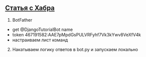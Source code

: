 ## [Cтатья с Хабра](https://habrahabr.ru/post/350648/)

1. BotFather
- get @DjangoTutorialBot name
- token 467191582:AAE7pMpdGsPULVRFyhf7Vk3kYwv8VeXfV4k
- настраиваем лист команд

2. Накатываем логику ответов в bot.py и запускаем локально

